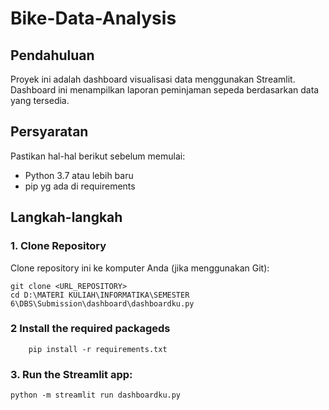﻿# Bike-Data-Analysis

 
## Pendahuluan
Proyek ini adalah dashboard visualisasi data menggunakan Streamlit. Dashboard ini menampilkan laporan peminjaman sepeda berdasarkan data yang tersedia.

## Persyaratan
Pastikan  hal-hal berikut sebelum memulai:
- Python 3.7 atau lebih baru
- pip yg ada di requirements

## Langkah-langkah

### 1. Clone Repository
Clone repository ini ke komputer Anda (jika menggunakan Git):
```
git clone <URL_REPOSITORY>
cd D:\MATERI KULIAH\INFORMATIKA\SEMESTER 6\DBS\Submission\dashboard\dashboardku.py
```

### 2 Install the required packageds
```
    pip install -r requirements.txt
```

### 3.  Run the Streamlit app:
```
python -m streamlit run dashboardku.py
```



